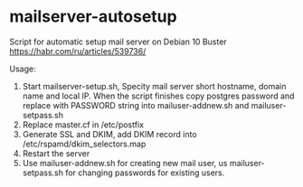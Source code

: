 # mailserver-autosetup
Script for automatic setup mail server on Debian 10 Buster
https://habr.com/ru/articles/539736/

Usage:
1. Start mailserver-setup.sh, Specity mail server short hostname, domain name and local IP. When the script finishes copy postgres password and replace with PASSWORD string into mailuser-addnew.sh and mailuser-setpass.sh
2. Replace master.cf in /etc/postfix
3. Generate SSL and DKIM, add DKIM record into /etc/rspamd/dkim_selectors.map
4. Restart the server
5. Use mailuser-addnew.sh for creating new mail user, us mailuser-setpass.sh for changing passwords for existing users.
